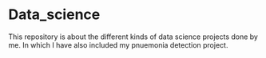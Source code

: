 # Data_science
This repository is about the different kinds of data science projects done by me. In which I have also included my pnuemonia detection project.
